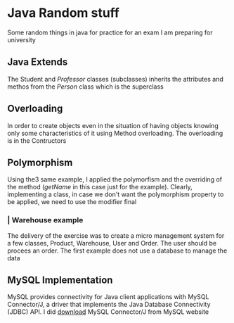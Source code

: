 # Java Random stuff 
Some random things in java for practice for an exam I am preparing for university

## Java Extends 
The Student and _Professor_ classes (subclasses) inherits the attributes and methos from the _Person_ class which is the superclass
## Overloading
In order to create objects even in the situation of having objects knowing only some characteristics of it using Method overloading. The overloading is in the Contructors 
## Polymorphism 
Using the3 same example, I applied the polymorfism and the overriding of the method (_getName_ in this case just for the example). Clearly, implementing a class, in case we don't want the polymorphism property to be applied, we need to use the modifier final


### | Warehouse example
The delivery of the exercise was to create a micro management system for a few classes, Product, Warehouse, User and Order. The user should be procees an order. The first example does not use a database to manage the data

## MySQL Implementation 
MySQL provides connectivity for Java client applications with MySQL Connector/J, a driver that implements the Java Database Connectivity (JDBC) API.
I did [download](https://downloads.mysql.com/archives/c-j/) MySQL Connector/J from MySQL website 




